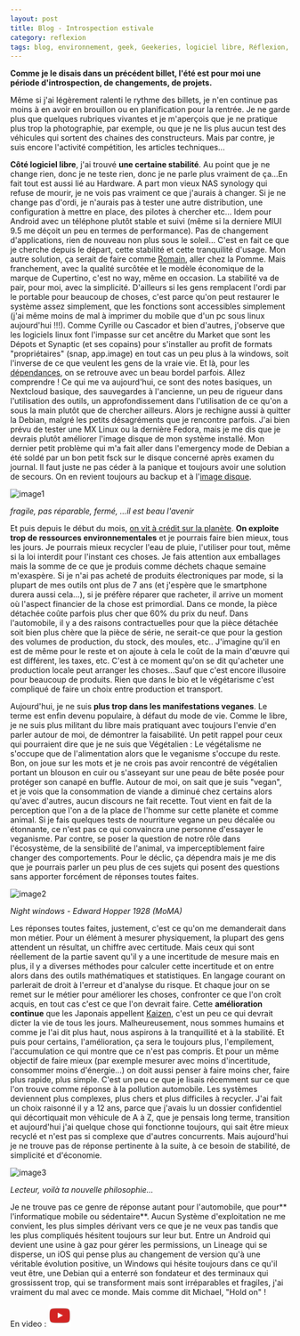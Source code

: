 ```yaml
---
layout: post
title: Blog - Introspection estivale
category: reflexion
tags: blog, environnement, geek, Geekeries, logiciel libre, Réflexion, veganisme
---
```

**Comme je le disais dans un précédent billet, l'été est pour moi une période d'introspection, de changements, de projets.**

Même si j'ai légèrement ralenti le rythme des billets, je n'en continue pas moins à en avoir en brouillon ou en planification pour la rentrée. Je ne garde plus que quelques rubriques vivantes et je m'aperçois que je ne pratique plus trop la photographie, par exemple, ou que je ne lis plus aucun test des véhicules qui sortent des chaines des constructeurs. Mais par contre, je suis encore l'activité compétition, les articles techniques...

**Côté logiciel libre**, j'ai trouvé **une certaine stabilité**. Au point que je ne change rien, donc je ne teste rien, donc je ne parle plus vraiment de ça...En fait tout est aussi lié au Hardware. A part mon vieux NAS synology qui refuse de mourir, je ne vois pas vraiment ce que j'aurais à changer. Si je ne change pas d'ordi, je n'aurais pas à tester une autre distribution, une configuration à mettre en place, des pilotes à chercher etc... Idem pour Android avec un téléphone plutôt stable et suivi (même si la derniere MIUI 9.5 me déçoit un peu en termes de performance). Pas de changement d'applications, rien de nouveau non plus sous le soleil... C'est en fait ce que je cherche depuis le départ, cette stabilité et cette tranquilité d'usage. Mon autre solution, ça serait de faire comme <a href="https://leblogaromain.wordpress.com">Romain</a>, aller chez la Pomme. Mais franchement, avec la qualité surcôtée et le modèle économique de la marque de Cupertino, c'est no way, même en occasion. La stabilité va de pair, pour moi, avec la simplicité. D'ailleurs si les gens remplacent l'ordi par le portable pour beaucoup de choses, c'est parce qu'on peut restaurer le système assez simplement, que les fonctions sont accessibles simplement (j'ai même moins de mal à imprimer du mobile que d'un pc sous linux aujourd'hui !!!). Comme Cyrille ou Cascador et bien d'autres, j'observe que les logiciels linux font l'impasse sur cet ancêtre du Market que sont les Dépots et Synaptic (et ses copains) pour s'installer au profit de formats "propriétaires" (snap, app.image) en tout cas un peu plus à la windows, soit l'inverse de ce que veulent les gens de la vraie vie. Et là, pour les <a href="https://fr.wikipedia.org/wiki/D%C3%A9pendance_logicielle">dépendances</a>, on se retrouve avec un beau bordel parfois. Allez comprendre ! Ce qui me va aujourd'hui, ce sont des notes basiques, un Nextcloud basique, des sauvegardes à l'ancienne, un peu de rigueur dans l'utilisation des outils, un approfondissement dans l'utilisation de ce qu'on a sous la main plutôt que de chercher ailleurs. Alors je rechigne aussi à quitter la Debian, malgré les petits désagréments que je rencontre parfois. J'ai bien prévu de tester une MX Linux ou la dernière Fedora, mais je me dis que je devrais plutôt améliorer l'image disque de mon système installé. Mon dernier petit problème qui m'a fait aller dans l'emergency mode de Debian a été soldé par un bon petit fsck sur le disque concerné après examen du journal. Il faut juste ne pas céder à la panique et toujours avoir une solution de secours. On en revient toujours au backup et à l'<a href="https://fr.wikipedia.org/wiki/Image_disque">image disque</a>.

![image1](https://filedn.eu/llqi9IBxlYouGRXYG2xlROb/img/2018/ipadpro.jpg)

*fragile, pas réparable, fermé, ...il est beau l'avenir*

Et puis depuis le début du mois, <a href="https://www.francetvinfo.fr/monde/environnement/environnement-la-planete-vit-a-credit_2737081.html">on vit à crédit sur la planète</a>. **On exploite trop de ressources environnementales** et je pourrais faire bien mieux, tous les jours. Je pourrais mieux recycler l'eau de pluie, l'utiliser pour tout, même si la loi interdit pour l'instant ces choses. Je fais attention aux emballages mais la somme de ce que je produis comme déchets chaque semaine m'exaspère. Si je n'ai pas acheté de produits électroniques par mode, si la plupart de mes outils ont plus de 7 ans (et j'espère que le smartphone durera aussi cela...), si je préfère réparer que racheter, il arrive un moment où l'aspect financier de la chose est primordial. Dans ce monde, la pièce détachée coûte parfois plus cher que 60% du prix du neuf. Dans l'automobile, il y a des raisons contractuelles pour que la pièce détachée soit bien plus chère que la pièce de série, ne serait-ce que pour la gestion des volumes de production, du stock, des moules, etc.. J'imagine qu'il en est de même pour le reste et on ajoute à cela le coût de la main d'œuvre qui est différent, les taxes, etc. C'est à ce moment qu'on se dit qu'acheter une production locale peut arranger les choses...Sauf que c'est encore illusoire pour beaucoup de produits. Rien que dans le bio et le végétarisme c'est compliqué de faire un choix entre production et transport.

Aujourd'hui, je ne suis **plus trop dans les manifestations veganes**. Le terme est enfin devenu populaire, à défaut du mode de vie. Comme le libre, je ne suis plus militant du libre mais pratiquant avec toujours l'envie d'en parler autour de moi, de démontrer la faisabilité. Un petit rappel pour ceux qui pourraient dire que je ne suis que Végétalien : Le végétalisme ne s'occupe que de l'alimentation alors que le veganisme s'occupe du reste. Bon, on joue sur les mots et je ne crois pas avoir rencontré de végétalien portant un blouson en cuir ou s'asseyant sur une peau de bête posée pour protéger son canapé en buffle. Autour de moi, on sait que je suis "vegan", et je vois que la consommation de viande a diminué chez certains alors qu'avec d'autres, aucun discours ne fait recette. Tout vient en fait de la perception que l'on a de la place de l'homme sur cette planète et comme animal. Si je fais quelques tests de nourriture vegane un peu décalée ou étonnante, ce n'est pas ce qui convaincra une personne d'essayer le veganisme. Par contre, se poser la question de notre rôle dans l'écosystème, de la sensibilité de l'animal, va imperceptiblement faire changer des comportements. Pour le déclic, ça dépendra mais je me dis que je pourrais parler un peu plus de ces sujets qui posent des questions sans apporter forcément de réponses toutes faites.

![image2](https://filedn.eu/llqi9IBxlYouGRXYG2xlROb/img/2018/hopper.jpg)

*Night windows - Edward Hopper 1928 (MoMA)*

Les réponses toutes faites, justement, c'est ce qu'on me demanderait dans mon métier. Pour un élément à mesurer physiquement, la plupart des gens attendent un résultat, un chiffre avec certitude. Mais ceux qui sont réellement de la partie savent qu'il y a une incertitude de mesure mais en plus, il y a diverses méthodes pour calculer cette incertitude et on entre alors dans des outils mathématiques et statistiques. En langage courant on parlerait de droit à l'erreur et d'analyse du risque. Et chaque jour on se remet sur le métier pour améliorer les choses, confronter ce que l'on croît acquis, en tout cas c'est ce que l'on devrait faire. Cette **amélioration continue** que les Japonais appellent <a href="https://fr.wikipedia.org/wiki/Kaizen">Kaizen</a>, c'est un peu ce qui devrait dicter la vie de tous les jours. Malheureusement, nous sommes humains et comme je l'ai dit plus haut, nous aspirons à la tranquillité et à la stabilité. Et puis pour certains, l'amélioration, ça sera le toujours plus, l'empilement, l'accumulation ce qui montre que ce n'est pas compris. Et pour un même objectif de faire mieux (par exemple mesurer avec moins d'incertitude, consommer moins d'énergie...) on doit aussi penser à faire moins cher, faire plus rapide, plus simple. C'est un peu ce que je lisais récemment sur ce que l'on trouve comme réponse à la pollution automobile. Les systèmes deviennent plus complexes, plus chers et plus difficiles à recycler. J'ai fait un choix raisonné il y a 12 ans, parce que j'avais lu un dossier confidentiel qui décortiquait mon véhicule de A à Z, que je pensais long terme, transition et aujourd'hui j'ai quelque chose qui fonctionne toujours, qui sait être mieux recyclé et n'est pas si complexe que d'autres concurrents. Mais aujourd'hui je ne trouve pas de réponse pertinente à la suite, à ce besoin de stabilité, de simplicité et d'économie.

![image3](https://filedn.eu/llqi9IBxlYouGRXYG2xlROb/img/2018/kaizen.jpg)

*Lecteur, voilà ta nouvelle philosophie...*

Je ne trouve pas ce genre de réponse autant pour l'automobile, que pour** l'informatique mobile ou sédentaire**. Aucun Système d'exploitation ne me convient, les plus simples dérivant vers ce que je ne veux pas tandis que les plus compliqués hésitent toujours sur leur but. Entre un Android qui devient une usine à gaz pour gérer les permissions, un Lineage qui se disperse, un iOS qui pense plus au changement de version qu'à une véritable évolution positive, un Windows qui hésite toujours dans ce qu'il veut être, une Debian qui a enterré son fondateur et des terminaux qui grossissent trop, qui se transforment mais sont irréparables et fragiles, j'ai vraiment du mal avec ce monde. Mais comme dit Michael, "Hold on" !

En video : [![video](/images/youtube.png)](https://www.youtube.com/watch?v=5rOiW_xY-kc)

